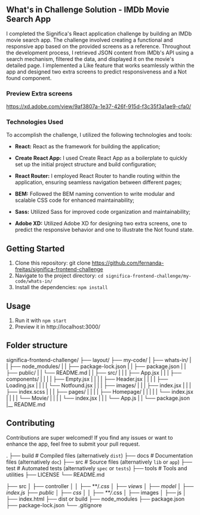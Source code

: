 
## What's in Challenge Solution - IMDb Movie Search App

I completed the Significa's React application challenge by building an IMDb movie search app. The challenge involved creating a functional and responsive app based on the provided screens as a reference. Throughout the development process, I retrieved JSON content from IMDb's API using a search mechanism, filtered the data, and displayed it on the movie's detailed page. I implemented a Like feature that works seamlessly within the app and designed two extra screens to predict responsiveness and a Not found component.

### Preview Extra screens

https://xd.adobe.com/view/9af3807a-1e37-426f-915d-f3c35f3a1ae9-cfa0/

### Technologies Used

To accomplish the challenge, I utilized the following technologies and tools:

* **React:** React as the framework for building the application;

* **Create React App:**  I used Create React App as a boilerplate to quickly set up the initial project structure and build configuration;

* **React Router:**  I employed React Router to handle routing within the application, ensuring seamless navigation between different pages;

* **BEM:** Followed the BEM naming convention to write modular and scalable CSS code for enhanced maintainability;

* **Sass:** Utilized Sass for improved code organization and maintainability;

* **Adobe XD:** Utilized Adobe XD for designing two extra screens, one to predict the responsive behavior and one to illustrate the Not found state.


## Getting Started

1.  Clone this repository: git clone https://github.com/fernanda-freitas/significa-frontend-challenge
2.  Navigate to the project directory: `cd significa-frontend-challenge/my-code/whats-in/`
3.  Install the dependencies: `npm install`

## Usage

1.  Run it with `npm start`
2.  Preview it in http://localhost:3000/

## Folder structure

significa-frontend-challenge/
  ├── layout/
  ├── my-code/
  |   ├── whats-in/
  |   |   ├── node_modules/
  |   |   ├── package-lock.json
  |   |   ├── package.json
  |   |   ├── public/
  |   |   └── README.md
  |   |   ├── src/
  |   |   |   ├── App.jsx
  |   |   |   ├── components/
  |   |   |   |   ├── Empty.jsx
  |   |   |   |   ├── Header.jsx
  |   |   |   |   ├── Loading.jsx
  |   |   |   |   └── Notfound.jsx
  |   |   |   ├── images/
  |   |   |   ├── index.jsx
  |   |   |   ├── index.scss
  |   |   |   ├── pages/
  |   |   |   |   ├── Homepage/
  |   |   |   |   |   └── index.jsx
  |   |   |   |   └── Movie/
  |   |   |   |       └── index.jsx
  |   |   |   └── App.js
  |   |   └── package.json
  |__ README.md

## Contributing

Contributions are super welcomed! If you find any issues or want to enhance the app, feel free to submit your pull request.

.
├── build                   # Compiled files (alternatively `dist`)
├── docs                    # Documentation files (alternatively `doc`)
├── src                     # Source files (alternatively `lib` or `app`)
├── test                    # Automated tests (alternatively `spec` or `tests`)
├── tools                   # Tools and utilities
├── LICENSE
└── README.md

├── src
│   ├── controller
│   │   ├── **/*.css
│   ├── views
│   ├── model
│   ├── index.js
├── public
│   ├── css
│   │   ├── **/*.css
│   ├── images
│   ├── js
│   ├── index.html
├── dist or build
├── node_modules
├── package.json
├── package-lock.json 
└── .gitignore